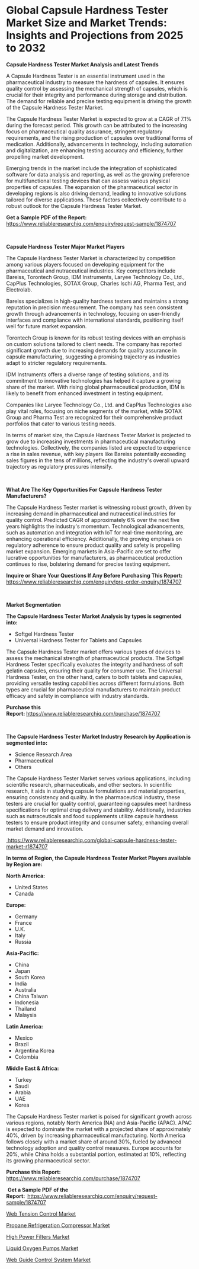 <p><h1>Global Capsule Hardness Tester Market Size and Market Trends: Insights and Projections from 2025 to 2032</h1></p><p><strong>Capsule Hardness Tester Market Analysis and Latest Trends</strong></p>
<p><p>A Capsule Hardness Tester is an essential instrument used in the pharmaceutical industry to measure the hardness of capsules. It ensures quality control by assessing the mechanical strength of capsules, which is crucial for their integrity and performance during storage and distribution. The demand for reliable and precise testing equipment is driving the growth of the Capsule Hardness Tester Market.</p><p>The Capsule Hardness Tester Market is expected to grow at a CAGR of 7.1% during the forecast period. This growth can be attributed to the increasing focus on pharmaceutical quality assurance, stringent regulatory requirements, and the rising production of capsules over traditional forms of medication. Additionally, advancements in technology, including automation and digitalization, are enhancing testing accuracy and efficiency, further propelling market development. </p><p>Emerging trends in the market include the integration of sophisticated software for data analysis and reporting, as well as the growing preference for multifunctional testing devices that can assess various physical properties of capsules. The expansion of the pharmaceutical sector in developing regions is also driving demand, leading to innovative solutions tailored for diverse applications. These factors collectively contribute to a robust outlook for the Capsule Hardness Tester Market.</p></p>
<p><strong>Get a Sample PDF of the Report:&nbsp;</strong> <a href="https://www.reliableresearchiq.com/enquiry/request-sample/1874707?utm_campaign=1102&utm_medium=2&utm_source=Github&utm_content=ia&utm_term=11042025&utm_id=capsule-hardness-tester">https://www.reliableresearchiq.com/enquiry/request-sample/1874707</a></p>
<p>&nbsp;</p>
<p><strong>Capsule Hardness Tester Major Market Players</strong></p>
<p><p>The Capsule Hardness Tester Market is characterized by competition among various players focused on developing equipment for the pharmaceutical and nutraceutical industries. Key competitors include Bareiss, Torontech Group, IDM Instruments, Laryee Technology Co., Ltd., CapPlus Technologies, SOTAX Group, Charles Ischi AG, Pharma Test, and Electrolab.</p><p>Bareiss specializes in high-quality hardness testers and maintains a strong reputation in precision measurement. The company has seen consistent growth through advancements in technology, focusing on user-friendly interfaces and compliance with international standards, positioning itself well for future market expansion.</p><p>Torontech Group is known for its robust testing devices with an emphasis on custom solutions tailored to client needs. The company has reported significant growth due to increasing demands for quality assurance in capsule manufacturing, suggesting a promising trajectory as industries adapt to stricter regulatory requirements.</p><p>IDM Instruments offers a diverse range of testing solutions, and its commitment to innovative technologies has helped it capture a growing share of the market. With rising global pharmaceutical production, IDM is likely to benefit from enhanced investment in testing equipment.</p><p>Companies like Laryee Technology Co., Ltd. and CapPlus Technologies also play vital roles, focusing on niche segments of the market, while SOTAX Group and Pharma Test are recognized for their comprehensive product portfolios that cater to various testing needs. </p><p>In terms of market size, the Capsule Hardness Tester Market is projected to grow due to increasing investments in pharmaceutical manufacturing technologies. Collectively, the companies listed are expected to experience a rise in sales revenue, with key players like Bareiss potentially exceeding sales figures in the tens of millions, reflecting the industry's overall upward trajectory as regulatory pressures intensify.</p></p>
<p>&nbsp;</p>
<p><strong>What Are The Key Opportunities For Capsule Hardness Tester Manufacturers?</strong></p>
<p><p>The Capsule Hardness Tester market is witnessing robust growth, driven by increasing demand in pharmaceutical and nutraceutical industries for quality control. Predicted CAGR of approximately 6% over the next five years highlights the industry's momentum. Technological advancements, such as automation and integration with IoT for real-time monitoring, are enhancing operational efficiency. Additionally, the growing emphasis on regulatory adherence to ensure product quality and safety is propelling market expansion. Emerging markets in Asia-Pacific are set to offer lucrative opportunities for manufacturers, as pharmaceutical production continues to rise, bolstering demand for precise testing equipment.</p></p>
<p><strong>Inquire or Share Your Questions If Any Before Purchasing This Report:</strong> <a href="https://www.reliableresearchiq.com/enquiry/pre-order-enquiry/1874707?utm_campaign=1102&utm_medium=2&utm_source=Github&utm_content=ia&utm_term=11042025&utm_id=capsule-hardness-tester">https://www.reliableresearchiq.com/enquiry/pre-order-enquiry/1874707</a></p>
<p>&nbsp;</p>
<p><strong>Market Segmentation</strong></p>
<p><strong>The Capsule Hardness Tester Market Analysis by types is segmented into:</strong></p>
<p><ul><li>Softgel Hardness Tester</li><li>Universal Hardness Tester for Tablets and Capsules</li></ul></p>
<p><p>The Capsule Hardness Tester market offers various types of devices to assess the mechanical strength of pharmaceutical products. The Softgel Hardness Tester specifically evaluates the integrity and hardness of soft gelatin capsules, ensuring their quality for consumer use. The Universal Hardness Tester, on the other hand, caters to both tablets and capsules, providing versatile testing capabilities across different formulations. Both types are crucial for pharmaceutical manufacturers to maintain product efficacy and safety in compliance with industry standards.</p></p>
<p><strong>Purchase this Report:&nbsp;</strong><a href="https://www.reliableresearchiq.com/purchase/1874707?utm_campaign=1102&utm_medium=2&utm_source=Github&utm_content=ia&utm_term=11042025&utm_id=capsule-hardness-tester">https://www.reliableresearchiq.com/purchase/1874707</a></p>
<p>&nbsp;</p>
<p><strong>The Capsule Hardness Tester Market Industry Research by Application is segmented into:</strong></p>
<p><ul><li>Science Research Area</li><li>Pharmaceutical</li><li>Others</li></ul></p>
<p><p>The Capsule Hardness Tester Market serves various applications, including scientific research, pharmaceuticals, and other sectors. In scientific research, it aids in studying capsule formulations and material properties, ensuring consistency and quality. In the pharmaceutical industry, these testers are crucial for quality control, guaranteeing capsules meet hardness specifications for optimal drug delivery and stability. Additionally, industries such as nutraceuticals and food supplements utilize capsule hardness testers to ensure product integrity and consumer safety, enhancing overall market demand and innovation.</p></p>
<p><a href="https://www.reliableresearchiq.com/global-capsule-hardness-tester-market-r1874707?utm_campaign=1102&utm_medium=2&utm_source=Github&utm_content=ia&utm_term=11042025&utm_id=capsule-hardness-tester">&nbsp;https://www.reliableresearchiq.com/global-capsule-hardness-tester-market-r1874707</a></p>
<p><strong>In terms of Region, the Capsule Hardness Tester Market Players available by Region are:</strong></p>
<p>
    <p> <strong> North America: </strong>
        <ul>
            <li>United States</li>
            <li>Canada</li>
        </ul>
        </p> 
    <p> <strong> Europe: </strong>
        <ul>
            <li>Germany</li>
            <li>France</li>
            <li>U.K.</li>
            <li>Italy</li>
            <li>Russia</li>
        </ul>
        </p> 
    <p> <strong> Asia-Pacific: </strong>
        <ul>
            <li>China</li>
            <li>Japan</li>
            <li>South Korea</li>
            <li>India</li>
            <li>Australia</li>
            <li>China Taiwan</li>
            <li>Indonesia</li>
            <li>Thailand</li>
            <li>Malaysia</li>
        </ul>
        </p> 
    <p> <strong> Latin America: </strong>
        <ul>
            <li>Mexico</li>
            <li>Brazil</li>
            <li>Argentina Korea</li>
            <li>Colombia</li>
        </ul>
        </p> 
    <p> <strong> Middle East & Africa: </strong>
        <ul>
            <li>Turkey</li>
            <li>Saudi</li>
            <li>Arabia</li>
            <li>UAE</li>
            <li>Korea</li>
        </ul>
    </p>
    </p>
<p><p>The Capsule Hardness Tester market is poised for significant growth across various regions, notably North America (NA) and Asia-Pacific (APAC). APAC is expected to dominate the market with a projected share of approximately 40%, driven by increasing pharmaceutical manufacturing. North America follows closely with a market share of around 30%, fueled by advanced technology adoption and quality control measures. Europe accounts for 20%, while China holds a substantial portion, estimated at 10%, reflecting its growing pharmaceutical sector.</p></p>
<p><strong>Purchase this Report: </strong><a href="https://www.reliableresearchiq.com/purchase/1874707?utm_campaign=1102&utm_medium=2&utm_source=Github&utm_content=ia&utm_term=11042025&utm_id=capsule-hardness-tester">https://www.reliableresearchiq.com/purchase/1874707</a></p>
<p>&nbsp;<strong>Get a Sample PDF of the Report:&nbsp;&nbsp;</strong><a href="https://www.reliableresearchiq.com/enquiry/request-sample/1874707?utm_campaign=1102&utm_medium=2&utm_source=Github&utm_content=ia&utm_term=11042025&utm_id=capsule-hardness-tester">https://www.reliableresearchiq.com/enquiry/request-sample/1874707</a></p>
<p><strong></strong></p>
<p><p><a href="https://github.com/plawragarile/Market-Research-Report-List-1/blob/main/web-tension-control-market.md?utm_campaign=1102&utm_medium=2&utm_source=Github&utm_content=ia&utm_term=11042025&utm_id=capsule-hardness-tester">Web Tension Control Market</a></p><p><a href="https://github.com/salodipura00/Market-Research-Report-List-1/blob/main/propane-refrigeration-compressor-market.md?utm_campaign=1102&utm_medium=2&utm_source=Github&utm_content=ia&utm_term=11042025&utm_id=capsule-hardness-tester">Propane Refrigeration Compressor Market</a></p><p><a href="https://github.com/saeiddaemo/Market-Research-Report-List-1/blob/main/high-power-filters-market.md?utm_campaign=1102&utm_medium=2&utm_source=Github&utm_content=ia&utm_term=11042025&utm_id=capsule-hardness-tester">High Power Filters Market</a></p><p><a href="https://github.com/supicweg/Market-Research-Report-List-1/blob/main/liquid-oxygen-pumps-market.md?utm_campaign=1102&utm_medium=2&utm_source=Github&utm_content=ia&utm_term=11042025&utm_id=capsule-hardness-tester">Liquid Oxygen Pumps Market</a></p><p><a href="https://github.com/shopovdjondo/Market-Research-Report-List-1/blob/main/web-guide-control-system-market.md?utm_campaign=1102&utm_medium=2&utm_source=Github&utm_content=ia&utm_term=11042025&utm_id=capsule-hardness-tester">Web Guide Control System Market</a></p></p>